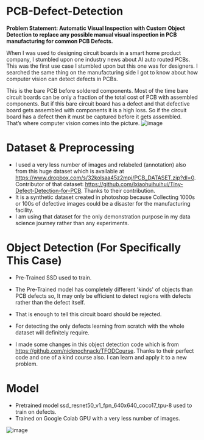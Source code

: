 # PCB-Defect-Detection
**Problem Statement: Automatic Visual Inspection with Custom Object Detection to replace any possible manual visual inspection in PCB manufacturing for common PCB Defects.**

When I was used to designing circuit boards in a smart home product company, I stumbled upon one industry news about AI auto routed PCBs. This was the first use case I stumbled upon but this one was for designers. I searched the same thing on the manufacturing side I got to know about how computer vision can detect defects in PCBs.

This is the bare PCB before soldered components. Most of the time bare circuit boards can be only a fraction of the total cost of PCB with assembled components. But if this bare circuit board has a defect and that defective board gets assembled with components it is a high loss.
So if the circuit board has a defect then it must be captured before it gets assembled. That’s where computer vision comes into the picture.
![image](https://user-images.githubusercontent.com/75474944/143443565-d9a235d2-c5ff-450e-8c48-e3da2b4d8b55.png)


# Dataset & Preprocessing
* I used a very less number of images and relabeled (annotation) also from this huge dataset which is available at https://www.dropbox.com/s/32kolsaa45z2mpj/PCB_DATASET.zip?dl=0.
Contributor of that dataset: https://github.com/Ixiaohuihuihui/Tiny-Defect-Detection-for-PCB. Thanks to their contribution.
* It is a synthetic dataset created in photoshop because Collecting 1000s or 100s of defective images could be a disaster for the manufacturing facility.
* I am using that dataset for the only demonstration purpose in my data science journey rather than any experiments.

# Object Detection (For Specifically This Case)
* Pre-Trained SSD used to train. 
* The Pre-Trained model has completely different 'kinds' of objects than PCB defects so, It may only be efficient to detect regions with defects rather than the defect itself. 
* That is enough to tell this circuit board should be rejected. 
* For detecting the only defects learning from scratch with the whole dataset will definitely require.

* I made some changes in this object detection code which is from https://github.com/nicknochnack/TFODCourse. Thanks to their perfect code and one of a kind course also. I can learn and apply it to a new problem.

# Model
* Pretrained model ssd_resnet50_v1_fpn_640x640_coco17_tpu-8 used to train on defects. 
* Trained on Google Colab GPU with a very less number of images. 

![image](https://user-images.githubusercontent.com/75474944/123749489-1d86ba80-d8d3-11eb-9117-06269ab98ee5.png)

